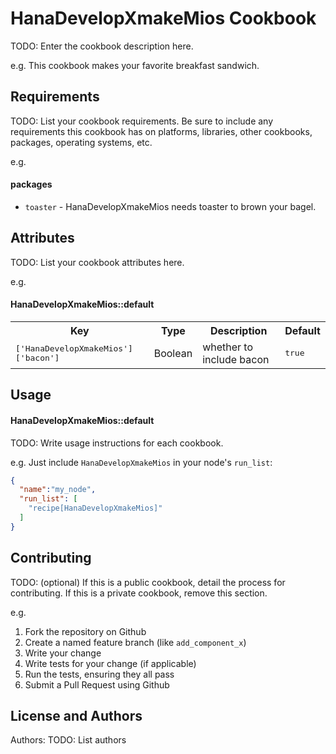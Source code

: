 HanaDevelopXmakeMios Cookbook
=============================
TODO: Enter the cookbook description here.

e.g.
This cookbook makes your favorite breakfast sandwich.

Requirements
------------
TODO: List your cookbook requirements. Be sure to include any requirements this cookbook has on platforms, libraries, other cookbooks, packages, operating systems, etc.

e.g.
#### packages
- `toaster` - HanaDevelopXmakeMios needs toaster to brown your bagel.

Attributes
----------
TODO: List your cookbook attributes here.

e.g.
#### HanaDevelopXmakeMios::default
<table>
  <tr>
    <th>Key</th>
    <th>Type</th>
    <th>Description</th>
    <th>Default</th>
  </tr>
  <tr>
    <td><tt>['HanaDevelopXmakeMios']['bacon']</tt></td>
    <td>Boolean</td>
    <td>whether to include bacon</td>
    <td><tt>true</tt></td>
  </tr>
</table>

Usage
-----
#### HanaDevelopXmakeMios::default
TODO: Write usage instructions for each cookbook.

e.g.
Just include `HanaDevelopXmakeMios` in your node's `run_list`:

```json
{
  "name":"my_node",
  "run_list": [
    "recipe[HanaDevelopXmakeMios]"
  ]
}
```

Contributing
------------
TODO: (optional) If this is a public cookbook, detail the process for contributing. If this is a private cookbook, remove this section.

e.g.
1. Fork the repository on Github
2. Create a named feature branch (like `add_component_x`)
3. Write your change
4. Write tests for your change (if applicable)
5. Run the tests, ensuring they all pass
6. Submit a Pull Request using Github

License and Authors
-------------------
Authors: TODO: List authors

